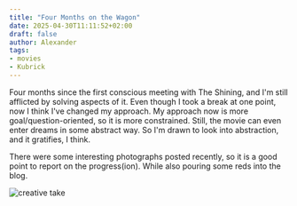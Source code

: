 ```yaml
---
title: "Four Months on the Wagon"
date: 2025-04-30T11:11:52+02:00
draft: false
author: Alexander
tags:
- movies
- Kubrick
---
```


Four months since the first conscious meeting with The Shining,
and I'm still afflicted by solving aspects of it.
Even though I took a break at one point, now I think I've changed my approach.
My approach now is more goal/question-oriented, so it is more constrained.
Still, the movie can even enter dreams in some abstract way.
So I'm drawn to look into abstraction, and it gratifies, I think.

There were some interesting photographs posted recently, so it is a good point to report on the progress(ion).
While also pouring some reds into the blog.

![creative take](/blog/reds.jpg)
